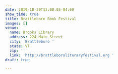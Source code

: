 ```yaml
---
date: 2019-10-20T13:00:05-04:00
show_time: true
title: Brattleboro Book Festival
images: []
venue:
  name: Brooks Library
  address: 224 Main Street
  city: 'Brattleboro '
  state: VT
  zip: ''
  link: 'http://brattleboroliteraryfestival.org '
draft: true

---
```

